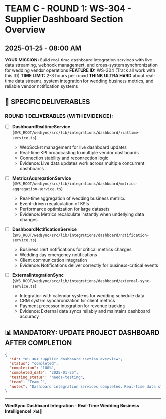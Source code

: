 # TEAM C - ROUND 1: WS-304 - Supplier Dashboard Section Overview
## 2025-01-25 - 08:00 AM

**YOUR MISSION:** Build real-time dashboard integration services with live data streaming, webhook management, and cross-system synchronization for wedding vendor operations
**FEATURE ID:** WS-304 (Track all work with this ID)
**TIME LIMIT:** 2-3 hours per round
**THINK ULTRA HARD** about real-time data streams, system integration for wedding business metrics, and reliable vendor notification systems

## 🎯 SPECIFIC DELIVERABLES

### ROUND 1 DELIVERABLES (WITH EVIDENCE):
- [ ] **DashboardRealtimeService** (`$WS_ROOT/wedsync/src/lib/integrations/dashboard/realtime-service.ts`)
  - WebSocket management for live dashboard updates
  - Real-time KPI broadcasting to multiple vendor dashboards
  - Connection stability and reconnection logic
  - Evidence: Live data updates work across multiple concurrent dashboards

- [ ] **MetricsAggregationService** (`$WS_ROOT/wedsync/src/lib/integrations/dashboard/metrics-aggregation-service.ts`)
  - Real-time aggregation of wedding business metrics
  - Event-driven recalculation of KPIs
  - Performance optimization for large datasets
  - Evidence: Metrics recalculate instantly when underlying data changes

- [ ] **DashboardNotificationService** (`$WS_ROOT/wedsync/src/lib/integrations/dashboard/notification-service.ts`)
  - Business alert notifications for critical metrics changes
  - Wedding day emergency notifications
  - Client communication integration
  - Evidence: Notifications deliver correctly for business-critical events

- [ ] **ExternalIntegrationSync** (`$WS_ROOT/wedsync/src/lib/integrations/dashboard/external-sync-service.ts`)
  - Integration with calendar systems for wedding schedule data
  - CRM system synchronization for client metrics
  - Payment processor integration for revenue tracking
  - Evidence: External data syncs reliably and maintains dashboard accuracy

## 📊 MANDATORY: UPDATE PROJECT DASHBOARD AFTER COMPLETION

```json
{
  "id": "WS-304-supplier-dashboard-section-overview",
  "status": "completed",
  "completion": "100%", 
  "completed_date": "2025-01-25",
  "testing_status": "needs-testing",
  "team": "Team C",
  "notes": "Dashboard integration services completed. Real-time data streaming, metrics aggregation, external system sync."
}
```

---

**WedSync Dashboard Integration - Real-Time Wedding Business Intelligence! ⚡📊🔗**